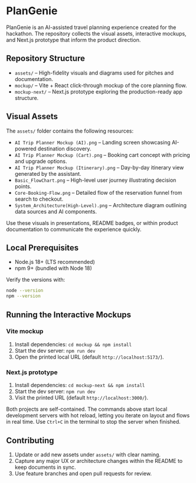 # PlanGenie

PlanGenie is an AI-assisted travel planning experience created for the hackathon. The repository collects the visual assets, interactive mockups, and Next.js prototype that inform the product direction.

## Repository Structure
- `assets/` – High-fidelity visuals and diagrams used for pitches and documentation.
- `mockup/` – Vite + React click-through mockup of the core planning flow.
- `mockup-next/` – Next.js prototype exploring the production-ready app structure.

## Visual Assets
The `assets/` folder contains the following resources:
- `AI Trip Planner Mockup (AI).png` – Landing screen showcasing AI-powered destination discovery.
- `AI Trip Planner Mockup (Cart).png` – Booking cart concept with pricing and upgrade options.
- `AI Trip Planner Mockup (Itinerary).png` – Day-by-day itinerary view generated by the assistant.
- `Basic_FlowChart.png` – High-level user journey illustrating decision points.
- `Core-Booking-Flow.png` – Detailed flow of the reservation funnel from search to checkout.
- `System_Architecture(High-Level).png` – Architecture diagram outlining data sources and AI components.

Use these visuals in presentations, README badges, or within product documentation to communicate the experience quickly.

## Local Prerequisites
- Node.js 18+ (LTS recommended)
- npm 9+ (bundled with Node 18)

Verify the versions with:
```bash
node --version
npm --version
```

## Running the Interactive Mockups
### Vite mockup
1. Install dependencies: `cd mockup && npm install`
2. Start the dev server: `npm run dev`
3. Open the printed local URL (default `http://localhost:5173/`).

### Next.js prototype
1. Install dependencies: `cd mockup-next && npm install`
2. Start the dev server: `npm run dev`
3. Visit the printed URL (default `http://localhost:3000/`).

Both projects are self-contained. The commands above start local development servers with hot reload, letting you iterate on layout and flows in real time. Use `Ctrl+C` in the terminal to stop the server when finished.

## Contributing
1. Update or add new assets under `assets/` with clear naming.
2. Capture any major UX or architecture changes within the README to keep documents in sync.
3. Use feature branches and open pull requests for review.
